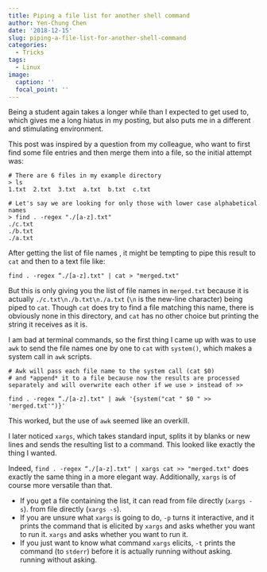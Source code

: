 ```yaml
---
title: Piping a file list for another shell command
author: Yen-Chung Chen
date: '2018-12-15'
slug: piping-a-file-list-for-another-shell-command
categories:
  - Tricks
tags:
  - Linux
image:
  caption: ''
  focal_point: ''
---
```

Being a student again takes a longer while than I expected to get used
to, which gives me a long hiatus in my posting, but also puts me in a
different and stimulating environment.

This post was inspired by a question from my colleague, who want to
first find some file entries and then merge them into a file, so the
initial attempt was:

```
# There are 6 files in my example directory
> ls
1.txt  2.txt  3.txt  a.txt  b.txt  c.txt

# Let's say we are looking for only those with lower case alphabetical names
> find . -regex "./[a-z].txt"
./c.txt
./b.txt
./a.txt
```

After getting the list of file names , it might be tempting to pipe this
result to `cat` and then to a text file like:

```
find . -regex “./[a-z].txt" | cat > "merged.txt"
```

But this is only giving you the list of file names in `merged.txt`
because it is actually `./c.txt\n./b.txt\n./a.txt` (`\n` is the new-line
character) being piped to `cat`. Though `cat` does try to find a file
matching this name, there is obviously none in this directory, and `cat`
has no other choice but printing the string it receives as it is.

I am bad at terminal commands, so the first thing I came up with was to
use `awk` to send the file names one by one to `cat` with `system()`,
which makes a system call in `awk` scripts.

```
# Awk will pass each file name to the system call (cat $0)
# and *append* it to a file because now the results are processed separately and will overwrite each other if we use > instead of >>

find . -regex “./[a-z].txt" | awk '{system("cat " $0 " >> 'merged.txt'")}'
```

This worked, but the use of `awk` seemed like an overkill.

I later noticed `xargs`, which takes standard input, splits it by blanks
or new lines and sends the resulting list to a command. This looked like
exactly the thing I wanted.

Indeed, `find . -regex “./[a-z].txt" | xargs cat >> "merged.txt"` does
exactly the same thing in a more elegant way. Additionally, `xargs` is
of course more versatile than that.

  - If you get a file containing the list, it can read
    from file directly (`xargs -s`).
    from file directly (`xargs -s`).
  - If you are unsure what `xargs` is going to do, `-p`
    turns it interactive, and it prints the command that is elicited by
    `xargs` and asks whether you want to run it.
    `xargs` and asks whether you want to run it.
  - If you just want to know what command `xargs`
    elicits, `-t` prints the command (to `stderr`) before it is actually
    running without asking.
    running without asking.
